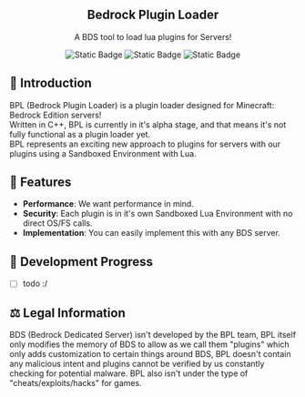 <div align="center">
  <h2>Bedrock Plugin Loader</h2>
  <p>A BDS tool to load lua plugins for Servers!</p>

  ![Static Badge](https://img.shields.io/badge/Loader_in_C%2B%2B-grey?style=for-the-badge&logo=cplusplus&logoColor=%23fff&color=353535)
  ![Static Badge](https://img.shields.io/badge/Plugins_in_Lua-grey?style=for-the-badge&logo=lua&logoColor=%23fff&color=353535)
  ![Static Badge](https://img.shields.io/badge/Discord_Server-grey?style=for-the-badge&logo=discord&logoColor=%23fff&color=353535)
</div>

## 📖 Introduction
BPL (Bedrock Plugin Loader) is a plugin loader designed for Minecraft: Bedrock Edition servers!</br>
Written in C++, BPL is currently in it's alpha stage, and that means it's not fully functional as a plugin loader yet.</br>
BPL represents an exciting new approach to plugins for servers with our plugins using a Sandboxed Environment with Lua.</br>


## 🧩 Features
*  **Performance**: We want performance in mind.
*  **Security**: Each plugin is in it's own Sandboxed Lua Environment with no direct OS/FS calls.
*  **Implementation**: You can easily implement this with any BDS server.


## 👑 Development Progress
- [ ] todo :/


## ⚖️ Legal Information
BDS (Bedrock Dedicated Server) isn't developed by the BPL team, BPL itself only modifies the memory of BDS to allow as we call them "plugins" which only adds customization to certain things around BDS, BPL doesn't contain any malicious intent and plugins cannot be verified by us constantly checking for potential malware. BPL also isn't under the type of "cheats/exploits/hacks" for games.
